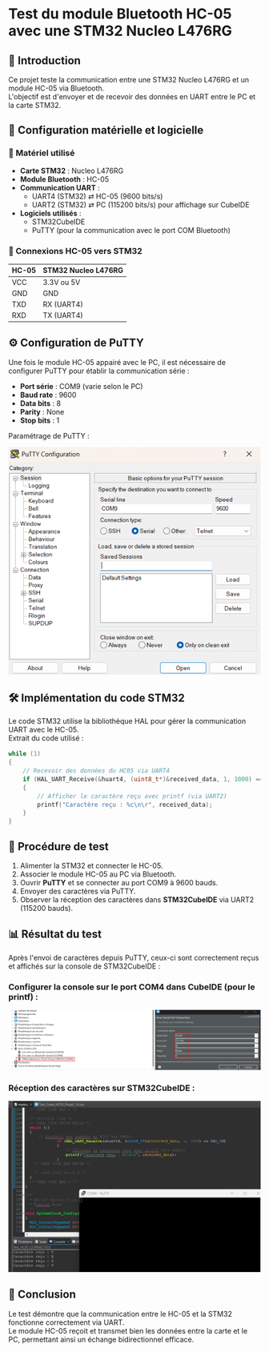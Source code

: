 # Test du module Bluetooth HC-05 avec une STM32 Nucleo L476RG

## 📌 Introduction
Ce projet teste la communication entre une STM32 Nucleo L476RG et un module HC-05 via Bluetooth.  
L'objectif est d'envoyer et de recevoir des données en UART entre le PC et la carte STM32.

## 🔧 Configuration matérielle et logicielle

### 📍 Matériel utilisé
- **Carte STM32** : Nucleo L476RG  
- **Module Bluetooth** : HC-05  
- **Communication UART** :  
  - UART4 (STM32) ⇄ HC-05 (9600 bits/s)  
  - UART2 (STM32) ⇄ PC (115200 bits/s) pour affichage sur CubeIDE  
- **Logiciels utilisés** :  
  - STM32CubeIDE  
  - PuTTY (pour la communication avec le port COM Bluetooth)  

### 🔌 Connexions HC-05 vers STM32
| HC-05 | STM32 Nucleo L476RG |
|-------|---------------------|
| VCC   | 3.3V ou 5V         |
| GND   | GND                |
| TXD   | RX (UART4)         |
| RXD   | TX (UART4)         |

## ⚙️ Configuration de PuTTY

Une fois le module HC-05 appairé avec le PC, il est nécessaire de configurer PuTTY pour établir la communication série :
- **Port série** : COM9 (varie selon le PC)  
- **Baud rate** : 9600  
- **Data bits** : 8  
- **Parity** : None  
- **Stop bits** : 1  

Paramétrage de PuTTY :  

![Configuration de PuTTY](test_HC05_3.png)

## 🛠️ Implémentation du code STM32
Le code STM32 utilise la bibliothèque HAL pour gérer la communication UART avec le HC-05.  
Extrait du code utilisé :

```c
while (1)
{
    // Recevoir des données du HC05 via UART4
    if (HAL_UART_Receive(&huart4, (uint8_t*)&received_data, 1, 1000) == HAL_OK)
    {
        // Afficher le caractère reçu avec printf (via UART2)
        printf("Caractère reçu : %c\n\r", received_data);
    }
}
```

## 🔬 Procédure de test
1. Alimenter la STM32 et connecter le HC-05.  
2. Associer le module HC-05 au PC via Bluetooth.  
3. Ouvrir **PuTTY** et se connecter au port COM9 à 9600 bauds.  
4. Envoyer des caractères via PuTTY.  
5. Observer la réception des caractères dans **STM32CubeIDE** via UART2 (115200 bauds).  

## 📊 Résultat du test
Après l'envoi de caractères depuis PuTTY, ceux-ci sont correctement reçus et affichés sur la console de STM32CubeIDE :  

### Configurer la console sur le port COM4 dans CubeIDE (pour le printf) :  
![Console dans CubeIDE](test_HC05_2.png)

### Réception des caractères sur STM32CubeIDE :  
![Résultat du test](test_HC05.png)

## 📌 Conclusion
Le test démontre que la communication entre le HC-05 et la STM32 fonctionne correctement via UART.  
Le module HC-05 reçoit et transmet bien les données entre la carte et le PC, permettant ainsi un échange bidirectionnel efficace.  

